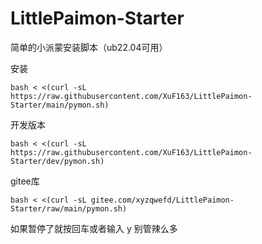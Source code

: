 # LittlePaimon-Starter
简单的小派蒙安装脚本（ub22.04可用）


安装
```
bash < <(curl -sL https://raw.githubusercontent.com/XuF163/LittlePaimon-Starter/main/pymon.sh)
```
开发版本
```
bash < <(curl -sL https://raw.githubusercontent.com/XuF163/LittlePaimon-Starter/dev/pymon.sh)
```
gitee库    
```
bash < <(curl -sL gitee.com/xyzqwefd/LittlePaimon-Starter/raw/main/pymon.sh)
```

如果暂停了就按回车或者输入 y
别管辣么多
